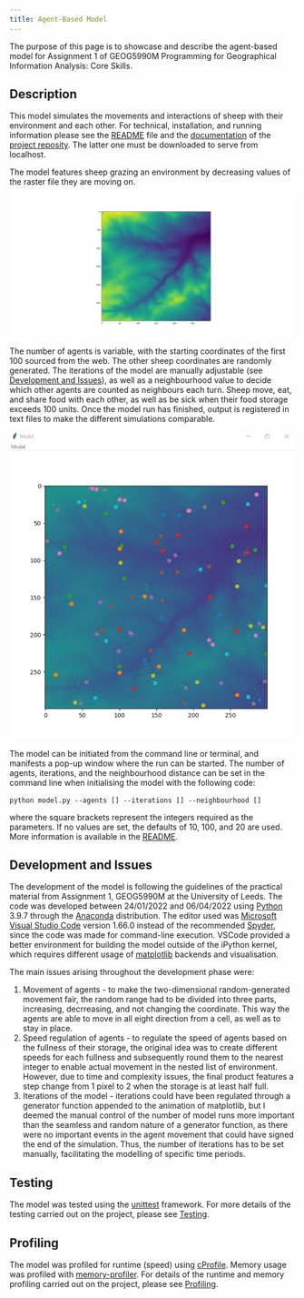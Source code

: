 ```yaml
---
title: Agent-Based Model
---
```



The purpose of this page is to showcase and describe the agent-based model for Assignment 1 of GEOG5990M Programming for Geographical Information Analysis: Core Skills.

## Description

This model simulates the movements and interactions of sheep with their environment and each other. For technical, installation, and running information please see the [README](https://github.com/simagyari/GEOG5990M/blob/main/README.md) file and the [documentation](https://github.com/simagyari/GEOG5990M/blob/main/docs) of the [project reposity](https://github.com/simagyari/GEOG5990M). The latter one must be downloaded to serve from localhost.

The model features sheep grazing an environment by decreasing values of the raster file they are moving on.

![Image of the environment raster used in the model](images/environment.png "Environment raster used in the model")

The number of agents is variable, with the starting coordinates of the first 100 sourced from the web. The other sheep coordinates are randomly generated. The iterations of the model are manually adjustable (see [Development and Issues](markdown-header-development-and-issues)), as well as a neighbourhood value to decide which other agents are counted as neighbours each turn. Sheep move, eat, and share food with each other, as well as be sick when their food storage exceeds 100 units. Once the model run has finished, output is registered in text files to make the different simulations comparable.

![Image of the agents and environment after a finished simulation run](images/animation.png "Agents and environment after a finished simulation")

The model can be initiated from the command line or terminal, and manifests a pop-up window where the run can be started. The number of agents, iterations, and the neighbourhood distance can be set in the command line when initialising the model with the following code:  
```
python model.py --agents [] --iterations [] --neighbourhood []
```
where the square brackets represent the integers required as the parameters. If no values are set, the defaults of 10, 100, and 20 are used. More information is available in the [README](https://github.com/simagyari/GEOG5990M/blob/main/README.md).

## Development and Issues

The development of the model is following the guidelines of the practical material from Assignment 1, GEOG5990M at the University of Leeds. The code was developed between 24/01/2022 and 06/04/2022 using [Python](https://www.python.org/) 3.9.7 through the [Anaconda](https://www.anaconda.com/) distribution. The editor used was [Microsoft Visual Studio Code](https://code.visualstudio.com/) version 1.66.0 instead of the recommended [Spyder](https://www.spyder-ide.org/), since the code was made for command-line execution. VSCode provided a better environment for building the model outside of the iPython kernel, which requires different usage of [matplotlib](https://matplotlib.org/) backends and visualisation.

The main issues arising throughout the development phase were:
1. Movement of agents - to make the two-dimensional random-generated movement fair, the random range had to be divided into three parts, increasing, decrreasing, and not changing the coordinate. This way the agents are able to move in all eight direction from a cell, as well as to stay in place.
2. Speed regulation of agents - to regulate the speed of agents based on the fullness of their storage, the original idea was to create different speeds for each fullness and subsequently round them to the nearest integer to enable actual movement in the nested list of environment. However, due to time and complexity issues, the final product features a step change from 1 pixel to 2 when the storage is at least half full.
3. Iterations of the model - iterations could have been regulated through a generator function appended to the animation of matplotlib, but I deemed the manual control of the number of model runs more important than the seamless and random nature of a generator function, as there were no important events in the agent movement that could have signed the end of the simulation. Thus, the number of iterations has to be set manually, facilitating the modelling of specific time periods.

## Testing

The model was tested using the [unittest](https://docs.python.org/3/library/unittest.html) framework. For more details of the testing carried out on the project, please see [Testing](abm_testing.html).

## Profiling

The model was profiled for runtime (speed) using [cProfile](https://docs.python.org/3/library/profile.html). Memory usage was profiled with [memory-profiler](https://pypi.org/project/memory-profiler/). For details of the runtime and memory profiling carried out on the project, please see [Profiling](abm_profiling.html).
